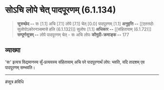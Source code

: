 # सोऽचि लोपे चेत् पादपूरणम् (6.1.134)
> **सूत्रच्छेद --** सः [1.1] अचि [7.1] लोपे [7.1] चेत् [0.0] पादपूरणम् [1.1]
> **अनुवृत्ति --** [[एतत्तदोः सुलोपोऽकोरनञ्समासे हलि (6.1.132)]] सुलोपः [1.1]
> **अधिकार --** [[संहितायाम् (6.1.72)]]
> **सम्पूर्णसूत्रम् --** लोपे पादपूरणम् चेत् - सः अचि लोपः
> **कौमुदी-क्रमाङ्क --** 177

## व्याख्या

'सः' इत्यत्र विद्यमानस्य सुँ-प्रत्ययस्य संहितायाम् अचि परे पादपूरणार्थं लोप: भवति, यदि तादशम् एव पादपूरणम् सम्भवति।

---
#सूत्र #विधि 